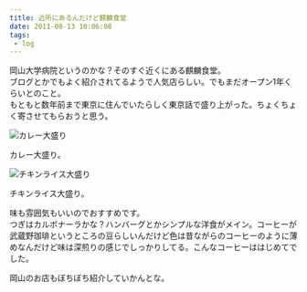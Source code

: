 ```yaml
---
title: 近所にあるんだけど麒麟食堂
date: 2011-08-13 10:06:08
tags: 
 - log
---
```


岡山大学病院というのかな？そのすぐ近くにある麒麟食堂。<br>
ブログとかでもよく紹介されてるようで人気店らしい。でもまだオープン1年くらいとのこと。<br>
もともと数年前まで東京に住んでいたらしく東京話で盛り上がった。ちょくちょく寄させてもらおうと思う。

<!-- more -->

<img src="https://instagramimages-a.akamaihd.net/media/2011/10/03/5f2999a434044a66a9701426493bb866_7.jpg" alt="カレー大盛り" />

カレー大盛り。

<img src="https://distilleryimage1-a.akamaihd.net/0f9fb6de5ab511e18bb812313804a181_7.jpg" alt="チキンライス大盛り" />

チキンライス大盛り。

味も雰囲気もいいのでおすすめです。<br>
つぎはカルボナーラかな？ハンバーグとかシンプルな洋食がメイン。コーヒーが武蔵野珈琲というところの豆らしいんだけど色は昔ながらのコーヒーのように薄めなんだけど味は深煎りの感じでしっかりしてる。こんなコーヒーははじめてでした。

岡山のお店もぼちぼち紹介していかんとな。
